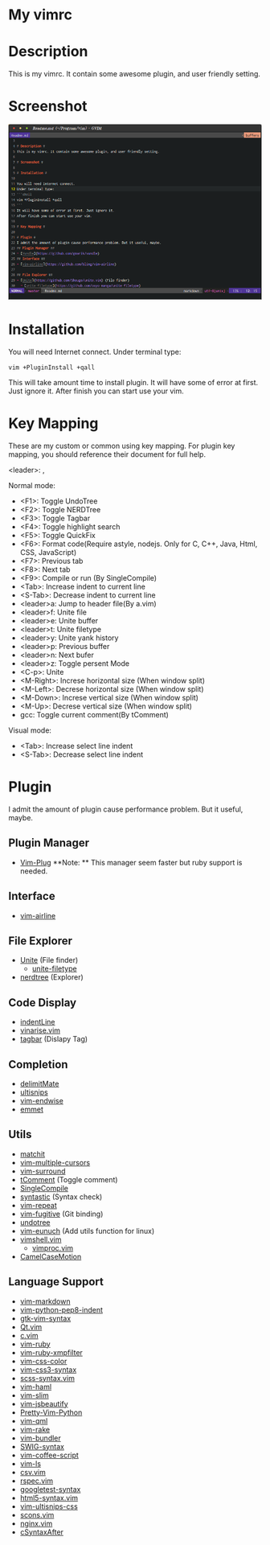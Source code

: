 My vimrc
=====

# Description #
This is my vimrc. It contain some awesome plugin, and user friendly setting.

# Screenshot #

![Screenshot](/screenshot/screenshot1.png?raw=1)

# Installation #

You will need Internet connect.
Under terminal type:
```shell
vim +PluginInstall +qall
```
This will take amount time to install plugin.
It will have some of error at first. Just ignore it.
After finish you can start use your vim.

# Key Mapping #

These are my custom or common using key mapping. For plugin key mapping, you should reference their document for full help.

\<leader\>: ,

Normal mode:
- \<F1\>: Toggle UndoTree
- \<F2\>: Toggle NERDTree
- \<F3\>: Toggle Tagbar
- \<F4\>: Toggle highlight search
- \<F5\>: Toggle QuickFix
- \<F6\>: Format code(Require astyle, nodejs. Only for C, C++, Java, Html, CSS, JavaScript)
- \<F7\>: Previous tab
- \<F8\>: Next tab
- \<F9\>: Compile or run (By SingleCompile)
- \<Tab>: Increase indent to current line
- \<S-Tab\>: Decrease indent to current line
- \<leader\>a: Jump to header file(By a.vim)
- \<leader\>f: Unite file
- \<leader\>e: Unite buffer
- \<leader\>t: Unite filetype
- \<leader\>y: Unite yank history
- \<leader\>p: Previous buffer
- \<leader\>n: Next bufer
- \<leader\>z: Toggle persent Mode
- \<C-p\>: Unite
- \<M-Right\>: Increse horizontal size (When window split)
- \<M-Left\>: Decrese horizontal size (When window split)
- \<M-Down\>: Increse vertical size (When window split)
- \<M-Up\>: Decrese vertical size (When window split)
- gcc: Toggle current comment(By tComment)

Visual mode:
- \<Tab\>: Increase select line indent
- \<S-Tab\>: Decrease select line indent

# Plugin #
I admit the amount of plugin cause performance problem. But it useful, maybe.
## Plugin Manager ##
- [Vim-Plug](https://github.com/junegunn/vim-plug)
**Note: ** This manager seem faster but ruby support is needed.

## Interface ##
- [vim-airline](https://github.com/bling/vim-airline)

## File Explorer ##
- [Unite](https://github.com/Shougo/unite.vim) (File finder)
  - [unite-filetype](https://github.com/osyo-manga/unite-filetype)
- [nerdtree](https://github.com/scrooloose/nerdtree) (Explorer)

## Code Display ##
- [indentLine](https://github.com/Yggdroot/indentLine)
- [vinarise.vim](https://github.com/Shougo/vinarise.vim)
- [tagbar](https://github.com/majutsushi/tagbar) (Dislapy Tag)

## Completion ##
- [delimitMate](https://github.com/Raimondi/delimitMate)
- [ultisnips](https://github.com/SirVer/ultisnips)
- [vim-endwise](https://github.com/tpope/vim-endwise)
- [emmet](https://github.com/mattn/emmet-vim)

## Utils ##
- [matchit](https://github.com/tmhedberg/matchit)
- [vim-multiple-cursors](https://github.com/terryma/vim-multiple-cursors)
- [vim-surround](https://github.com/tpope/vim-surround)
- [tComment](https://github.com/vim-scripts/tComment) (Toggle comment)
- [SingleCompile](https://github.com/vim-scripts/SingleCompile)
- [syntastic](https://github.com/vim-scripts/syntastic) (Syntax check)
- [vim-repeat](https://github.com/tpope/vim-repeat)
- [vim-fugitive](https://github.com/tpope/vim-fugitive) (Git binding)
- [undotree](https://github.com/mbbill/undotree)
- [vim-eunuch](https://github.com/tpope/vim-eunuch) (Add utils function for linux)
- [vimshell.vim](https://github.com/Shougo/vimshell.vim)
  - [vimproc.vim](https://github.com/Shougo/vimproc.vim)
- [CamelCaseMotion](https://github.com/vim-scripts/CamelCaseMotion)

## Language Support ##
- [vim-markdown](https://github.com/plasticboy/vim-markdown)
- [vim-python-pep8-indent](https://github.com/hynek/vim-python-pep8-indent)
- [gtk-vim-syntax](https://github.com/vim-scripts/gtk-vim-syntax)
- [Qt.vim](https://github.com/vim-scripts/Qt.vim)
- [c.vim](https://github.com/vim-scripts/c.vim)
- [vim-ruby](https://github.com/vim-ruby/vim-ruby)
- [vim-ruby-xmpfilter](https://github.com/t9md/vim-ruby-xmpfilter)
- [vim-css-color](https://github.com/ap/vim-css-color)
- [vim-css3-syntax](https://github.com/hail2u/vim-css3-syntax)
- [scss-syntax.vim](https://github.com/cakebaker/scss-syntax.vim)
- [vim-haml](https://github.com/tpope/vim-haml)
- [vim-slim](https://github.com/slim-template/vim-slim)
- [vim-jsbeautify](https://github.com/maksimr/vim-jsbeautify)
- [Pretty-Vim-Python](https://github.com/sentientmachine/Pretty-Vim-Python)
- [vim-qml](https://github.com/peterhoeg/vim-qml)
- [vim-rake](https://github.com/tpope/vim-rake)
- [vim-bundler](https://github.com/tpope/vim-bundler)
- [SWIG-syntax](https://github.com/vim-scripts/SWIG-syntax)
- [vim-coffee-script](https://github.com/kchmck/vim-coffee-script)
- [vim-ls](https://github.com/gkz/vim-ls)
- [csv.vim](https://github.com/chrisbra/csv.vim)
- [rspec.vim](https://github.com/keithbsmiley/rspec.vim)
- [googletest-syntax](https://github.com/ciaranm/googletest-syntax)
- [html5-syntax.vim](https://github.com/othree/html5-syntax.vim)
- [vim-ultisnips-css](https://github.com/rstacruz/vim-ultisnips-css)
- [scons.vim](https://github.com/vim-scripts/scons.vim)
- [nginx.vim](https://github.com/vim-scripts/nginx.vim)
- [cSyntaxAfter](https://github.com/vim-scripts/cSyntaxAfter)
